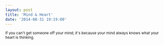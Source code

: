 ```yaml
---
layout: post
title: 'Mind & Heart'
date: '2014-08-31 19:19:00'
---
```


<small>
If you can't get someone off your mind;  
it's because your mind always knows  
what your heart is thinking.  
</small>
